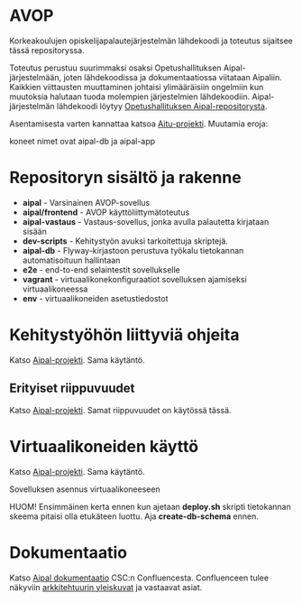 AVOP
=====

Korkeakoulujen opiskelijapalautejärjestelmän lähdekoodi ja toteutus sijaitsee tässä repositoryssa. 

Toteutus perustuu suurimmaksi osaksi Opetushallituksen Aipal-järjestelmään, joten lähdekoodissa ja dokumentaatiossa viitataan Aipaliin. Kaikkien viittausten muuttaminen johtaisi ylimääräisiin ongelmiin kun muutoksia halutaan tuoda molempien järjestelmien lähdekoodiin. Aipal-järjestelmän lähdekoodi löytyy [Opetushallituksen Aipal-repositorysta](https://github.com/Opetushallitus/aipal). 

Asentamisesta varten kannattaa katsoa [Aitu-projekti](https://github.com/Opetushallitus/aitu). Muutamia eroja:

koneet nimet ovat aipal-db ja aipal-app 

# Repositoryn sisältö ja rakenne

* **aipal**  - Varsinainen AVOP-sovellus
* **aipal/frontend** - AVOP käyttöliittymätoteutus
* **aipal-vastaus** - Vastaus-sovellus, jonka avulla palautetta kirjataan sisään
* **dev-scripts** - Kehitystyön avuksi tarkoitettuja skriptejä.
* **aipal-db** - Flyway-kirjastoon perustuva työkalu tietokannan automatisoituun hallintaan
* **e2e** - end-to-end selaintestit sovellukselle
* **vagrant** - virtuaalikonekonfiguraatiot sovelluksen ajamiseksi virtuaalikoneessa
* **env** - virtuaalikoneiden asetustiedostot

# Kehitystyöhön liittyviä ohjeita

Katso [Aipal-projekti](https://github.com/Opetushallitus/aipal). Sama käytäntö.

## Erityiset riippuvuudet

Katso [Aipal-projekti](https://github.com/Opetushallitus/aipal). Samat riippuvuudet on käytössä tässä.

# Virtuaalikoneiden käyttö

Katso [Aipal-projekti](https://github.com/Opetushallitus/aipal). Sama käytäntö.

Sovelluksen asennus virtuaalikoneeseen

HUOM! Ensimmäinen kerta ennen kun ajetaan **deploy.sh** skripti tietokannan skeema pitaisi olla etukäteen luottu. Aja **create-db-schema** ennen.

# Dokumentaatio

Katso [Aipal dokumentaatio](https://confluence.csc.fi/pages/viewpage.action?pageId=53517029) CSC:n Confluencesta. Confluenceen tulee näkyviin [arkkitehtuurin yleiskuvat](https://confluence.csc.fi/display/OPHPALV/Aipal+Arkkitehtuuri) ja vastaavat asiat.
